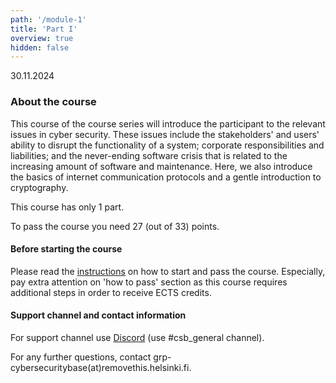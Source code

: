```yaml
---
path: '/module-1'
title: 'Part I'
overview: true
hidden: false
---
```

<deadline>30.11.2024</deadline>

### About the course

This course of the course series will introduce the participant to the relevant
issues in cyber security. These issues include the stakeholders' and users'
ability to disrupt the functionality of a system; corporate responsibilities
and liabilities; and the never-ending software crisis that is related to the
increasing amount of software and maintenance. Here, we also introduce the
basics of internet communication protocols and a gentle introduction to cryptography.

This course has only 1 part.

To pass the course you need 27 (out of 33) points.

#### Before starting the course

Please read the [instructions](/pass) on how to start and pass the course.
Especially, pay extra attention on 'how to pass' section as this course
requires additional steps in order to receive ECTS credits.


#### Support channel and contact information

For support channel use [Discord](https://study.cs.helsinki.fi/discord/join/csb)  (use #csb_general channel).

For any further questions, contact grp-cybersecuritybase(at)removethis.helsinki.fi.


<please-login></please-login>



<pages-in-this-section></pages-in-this-section>


<exercises-in-this-section course="Introduction"></exercises-in-this-section>
